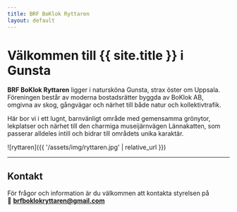 ```yaml
---
title: BRF BoKlok Ryttaren
layout: default
---
```


# Välkommen till {{ site.title }} i Gunsta

**BRF BoKlok Ryttaren** ligger i natursköna Gunsta, strax öster om Uppsala.
Föreningen består av moderna bostadsrätter byggda av BoKlok AB, omgivna av skog, gångvägar och närhet till både natur och kollektivtrafik.

Här bor vi i ett lugnt, barnvänligt område med gemensamma grönytor, lekplatser och närhet till den charmiga museijärnvägen Lännakatten, som passerar alldeles intill och bidrar till områdets unika karaktär.

![ryttaren]({{ '/assets/img/ryttaren.jpg' | relative_url }})

---

## Kontakt

För frågor och information är du välkommen att kontakta styrelsen på  
📧 **[brfboklokryttaren@gmail.com](mailto:brfboklokryttaren@gmail.com)**
